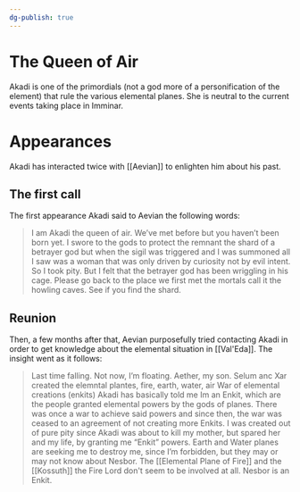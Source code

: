 ```yaml
---
dg-publish: true
---
```

# The Queen of Air

Akadi is one of the primordials (not a god more of a personification of the element) that rule the various elemental planes. She is neutral to the current events taking place in Imminar. 
# Appearances
Akadi has interacted twice with [[Aevian]] to enlighten him about his past.
## The first call
The first appearance Akadi said to Aevian the following words:
>I am Akadi the queen of air. We’ve met before but you haven’t been born yet. I swore to the gods to protect the remnant the shard of a betrayer god but when the sigil was triggered and I was summoned all I saw was a woman that was only driven by curiosity not by evil intent. So I took pity. But I felt that the betrayer god has been wriggling in his cage. Please go back to the place we first met the mortals call it the howling caves. See if you find the shard.
## Reunion
Then, a few months after that, Aevian purposefully tried contacting Akadi in order to get knowledge about the elemental situation in [[Val'Eda]]. The insight went as it follows:
> Last time falling. Not now, I’m floating. Aether, my son.
> Selum anc Xar created the elemntal plantes, fire, earth, water, air
> War of elemental creations (enkits)
> Akadi has basically told me Im an Enkit, which are the people granted elemental powers by the gods of planes. There was once a war to achieve said powers and since then, the war was ceased to an agreement of not creating more Enkits. I was created out of pure pity since Akadi was about to kill my mother, but spared her and my life, by granting me “Enkit” powers. Earth and Water planes are seeking me to destroy me, since I’m forbidden, but they may or may not know about Nesbor. The [[Elemental Plane of Fire]] and the [[Kossuth]] the Fire Lord don't seem to be involved at all.
> Nesbor is an Enkit.
